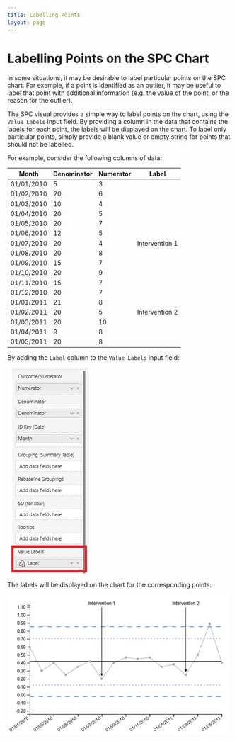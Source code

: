 ```yaml
---
title: Labelling Points
layout: page
---
```


# Labelling Points on the SPC Chart

In some situations, it may be desirable to label particular points on the SPC chart. For example, if a point is identified as an outlier, it may be useful to label that point with additional information (e.g. the value of the point, or the reason for the outlier).

The SPC visual provides a simple way to label points on the chart, using the `Value Labels` input field. By providing a column in the data that contains the labels for each point, the labels will be displayed on the chart. To label only particular points, simply provide a blank value or empty string for points that should not be labelled.

For example, consider the following columns of data:

| Month      | Denominator | Numerator | Label          |
| ---------- | ----------- | --------- | -------------- |
| 01/01/2010 | 5           | 3         |                |
| 01/02/2010 | 20          | 6         |                |
| 01/03/2010 | 10          | 4         |                |
| 01/04/2010 | 20          | 5         |                |
| 01/05/2010 | 20          | 7         |                |
| 01/06/2010 | 12          | 5         |                |
| 01/07/2010 | 20          | 4         | Intervention 1 |
| 01/08/2010 | 20          | 8         |                |
| 01/09/2010 | 15          | 7         |                |
| 01/10/2010 | 20          | 9         |                |
| 01/11/2010 | 15          | 7         |                |
| 01/12/2010 | 20          | 7         |                |
| 01/01/2011 | 21          | 8         |                |
| 01/02/2011 | 20          | 5         | Intervention 2 |
| 01/03/2011 | 20          | 10        |                |
| 01/04/2011 | 9           | 8         |                |
| 01/05/2011 | 20          | 8         |                |

By adding the `Label` column to the `Value Labels` input field:

![ValueLabels](images/ValueLabels.png)

The labels will be displayed on the chart for the corresponding points:

![LabelledChart](images/LabelledChart.png)
